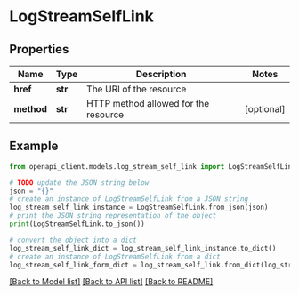 # LogStreamSelfLink


## Properties

Name | Type | Description | Notes
------------ | ------------- | ------------- | -------------
**href** | **str** | The URI of the resource | 
**method** | **str** | HTTP method allowed for the resource | [optional] 

## Example

```python
from openapi_client.models.log_stream_self_link import LogStreamSelfLink

# TODO update the JSON string below
json = "{}"
# create an instance of LogStreamSelfLink from a JSON string
log_stream_self_link_instance = LogStreamSelfLink.from_json(json)
# print the JSON string representation of the object
print(LogStreamSelfLink.to_json())

# convert the object into a dict
log_stream_self_link_dict = log_stream_self_link_instance.to_dict()
# create an instance of LogStreamSelfLink from a dict
log_stream_self_link_form_dict = log_stream_self_link.from_dict(log_stream_self_link_dict)
```
[[Back to Model list]](../README.md#documentation-for-models) [[Back to API list]](../README.md#documentation-for-api-endpoints) [[Back to README]](../README.md)


